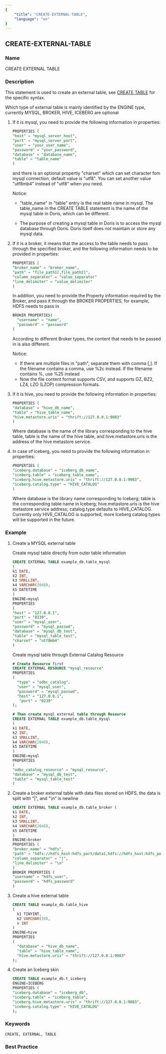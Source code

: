 ```yaml
---
{
    "title": "CREATE-EXTERNAL-TABLE",
    "language": "en"
}
---
```


<!--
Licensed to the Apache Software Foundation (ASF) under one
or more contributor license agreements.  See the NOTICE file
distributed with this work for additional information
regarding copyright ownership.  The ASF licenses this file
to you under the Apache License, Version 2.0 (the
"License"); you may not use this file except in compliance
with the License.  You may obtain a copy of the License at

  http://www.apache.org/licenses/LICENSE-2.0

Unless required by applicable law or agreed to in writing,
software distributed under the License is distributed on an
"AS IS" BASIS, WITHOUT WARRANTIES OR CONDITIONS OF ANY
KIND, either express or implied.  See the License for the
specific language governing permissions and limitations
under the License.
-->

## CREATE-EXTERNAL-TABLE

### Name

CREATE EXTERNAL TABLE

### Description

This statement is used to create an external table, see [CREATE TABLE](./CREATE-TABLE.md) for the specific syntax.

Which type of external table is mainly identified by the ENGINE type, currently MYSQL, BROKER, HIVE, ICEBERG are optional

1. If it is mysql, you need to provide the following information in properties:

   ```sql
   PROPERTIES (
   "host" = "mysql_server_host",
   "port" = "mysql_server_port",
   "user" = "your_user_name",
   "password" = "your_password",
   "database" = "database_name",
   "table" = "table_name"
   )
   ````
   and there is an optional propertiy "charset" which can set character fom mysql connection, default value is "utf8". You can set another value "utf8mb4" instead of "utf8" when you need.

   Notice:

   - "table_name" in "table" entry is the real table name in mysql. The table_name in the CREATE TABLE statement is the name of the mysql table in Doris, which can be different.

   - The purpose of creating a mysql table in Doris is to access the mysql database through Doris. Doris itself does not maintain or store any mysql data.

2. If it is a broker, it means that the access to the table needs to pass through the specified broker, and the following information needs to be provided in properties:

   ```sql
   PROPERTIES (
   "broker_name" = "broker_name",
   "path" = "file_path1[,file_path2]",
   "column_separator" = "value_separator"
   "line_delimiter" = "value_delimiter"
   )
   ````

   In addition, you need to provide the Property information required by the Broker, and pass it through the BROKER PROPERTIES, for example, HDFS needs to pass in

   ```sql
   BROKER PROPERTIES(
     "username" = "name",
     "password" = "password"
   )
   ````

   According to different Broker types, the content that needs to be passed in is also different.

   Notice:

   - If there are multiple files in "path", separate them with comma [,]. If the filename contains a comma, use %2c instead. If the filename contains %, use %25 instead
   - Now the file content format supports CSV, and supports GZ, BZ2, LZ4, LZO (LZOP) compression formats.

3. If it is hive, you need to provide the following information in properties:

   ```sql
   PROPERTIES (
   "database" = "hive_db_name",
   "table" = "hive_table_name",
   "hive.metastore.uris" = "thrift://127.0.0.1:9083"
   )
   ````

   Where database is the name of the library corresponding to the hive table, table is the name of the hive table, and hive.metastore.uris is the address of the hive metastore service.

4. In case of iceberg, you need to provide the following information in properties:

   ```sql
   PROPERTIES (
   "iceberg.database" = "iceberg_db_name",
   "iceberg.table" = "iceberg_table_name",
   "iceberg.hive.metastore.uris" = "thrift://127.0.0.1:9083",
   "iceberg.catalog.type" = "HIVE_CATALOG"
   )
   ````

   Where database is the library name corresponding to Iceberg;
   table is the corresponding table name in Iceberg;
   hive.metastore.uris is the hive metastore service address;
   catalog.type defaults to HIVE_CATALOG. Currently only HIVE_CATALOG is supported, more Iceberg catalog types will be supported in the future.

### Example

1. Create a MYSQL external table

   Create mysql table directly from outer table information

   ```sql
   CREATE EXTERNAL TABLE example_db.table_mysql
   (
   k1 DATE,
   k2 INT,
   k3 SMALLINT,
   k4 VARCHAR(2048),
   k5 DATETIME
   )
   ENGINE=mysql
   PROPERTIES
   (
   "host" = "127.0.0.1",
   "port" = "8239",
   "user" = "mysql_user",
   "password" = "mysql_passwd",
   "database" = "mysql_db_test",
   "table" = "mysql_table_test",
   "charset" = "utf8mb4"
   )
   ````

   Create mysql table through External Catalog Resource

   ```sql
   # Create Resource first
   CREATE EXTERNAL RESOURCE "mysql_resource"
   PROPERTIES
   (
     "type" = "odbc_catalog",
     "user" = "mysql_user",
     "password" = "mysql_passwd",
     "host" = "127.0.0.1",
      "port" = "8239"
   );
   
   # Then create mysql external table through Resource
   CREATE EXTERNAL TABLE example_db.table_mysql
   (
   k1 DATE,
   k2 INT,
   k3 SMALLINT,
   k4 VARCHAR(2048),
   k5 DATETIME
   )
   ENGINE=mysql
   PROPERTIES
   (
   "odbc_catalog_resource" = "mysql_resource",
   "database" = "mysql_db_test",
   "table" = "mysql_table_test"
   )
   ````

2. Create a broker external table with data files stored on HDFS, the data is split with "|", and "\n" is newline

   ```sql
   CREATE EXTERNAL TABLE example_db.table_broker (
   k1 DATE,
   k2 INT,
   k3 SMALLINT,
   k4 VARCHAR(2048),
   k5 DATETIME
   )
   ENGINE=broker
   PROPERTIES (
   "broker_name" = "hdfs",
   "path" = "hdfs://hdfs_host:hdfs_port/data1,hdfs://hdfs_host:hdfs_port/data2,hdfs://hdfs_host:hdfs_port/data3%2c4",
   "column_separator" = "|",
   "line_delimiter" = "\n"
   )
   BROKER PROPERTIES (
   "username" = "hdfs_user",
   "password" = "hdfs_password"
   )
   ````

3. Create a hive external table

   ```sql
   CREATE TABLE example_db.table_hive
   (
     k1 TINYINT,
     k2 VARCHAR(50),
     v INT
   )
   ENGINE=hive
   PROPERTIES
   (
     "database" = "hive_db_name",
     "table" = "hive_table_name",
     "hive.metastore.uris" = "thrift://127.0.0.1:9083"
   );
   ````

4. Create an Iceberg skin

   ```sql
   CREATE TABLE example_db.t_iceberg
   ENGINE=ICEBERG
   PROPERTIES (
   "iceberg.database" = "iceberg_db",
   "iceberg.table" = "iceberg_table",
   "iceberg.hive.metastore.uris" = "thrift://127.0.0.1:9083",
   "iceberg.catalog.type" = "HIVE_CATALOG"
   );
   ````


### Keywords

    CREATE, EXTERNAL, TABLE

### Best Practice


